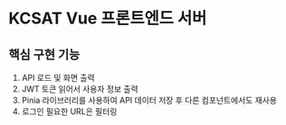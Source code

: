 # KCSAT Vue 프론트엔드 서버

## 핵심 구현 기능
1. API 로드 및 화면 출력
2. JWT 토큰 읽어서 사용자 정보 출력
3. Pinia 라이브러리를 사용하여 API 데이터 저장 후 다른 컴포넌트에서도 재사용
4. 로그인 필요한 URL은 필터링